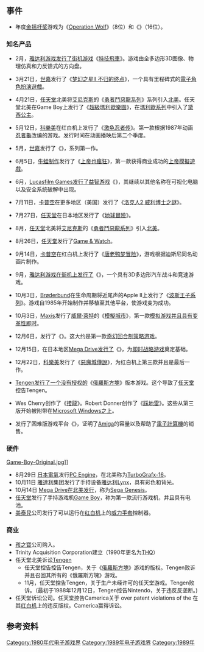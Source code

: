 ## 事件

  - 年度[金摇杆奖](../Page/金摇杆奖.md "wikilink")游戏为《[Operation Wolf](../Page/野狼計劃.md "wikilink")》（8位）和《》（16位）。

### 知名产品

  - 2月，[雅达利游戏发行了街机游戏](https://zh.wikipedia.org/wiki/雅达利游戏 "wikilink")《[特技飛車](../Page/特技飛車.md "wikilink")》。游戏由全多边形3D图像、物理仿真和力反馈式的方向盘。

  - 3月21日，[世嘉](../Page/世嘉.md "wikilink")发行了《[梦幻之星II 不归的终点](../Page/梦幻之星II_不归的终点.md "wikilink")》，一个具有里程碑式的[電子角色扮演遊戲](../Page/電子角色扮演遊戲.md "wikilink")。

  - 4月21日，[任天堂](../Page/任天堂.md "wikilink")北美将[艾尼克斯](../Page/艾尼克斯.md "wikilink")的《[勇者鬥惡龍系列](../Page/勇者鬥惡龍系列.md "wikilink")》系列引入[北美](../Page/北美洲.md "wikilink")。任天堂北美在Game Boy上发行了《[超級瑪利歐樂園](../Page/超級瑪利歐樂園.md "wikilink")》，在[瑪利歐系列](../Page/瑪利歐系列.md "wikilink")中引入了[黛西公主](../Page/黛西公主.md "wikilink")。

  - 5月12日，[科樂美](../Page/科樂美.md "wikilink")在红白机上发行了《[激龟忍者传](https://zh.wikipedia.org/wiki/激龟忍者传 "wikilink")》。第一款根据1987年动画[忍者龜](../Page/忍者龜.md "wikilink")改编的游戏。发行时间在动画播映后第二个季度。

  - 5月，[世嘉](../Page/世嘉.md "wikilink")发行了《》，系列第一作。

  - 6月5日，[牛蛙制作](../Page/牛蛙制作.md "wikilink")发行了《[上帝也瘋狂](../Page/上帝也瘋狂.md "wikilink")》，第一款获得商业成功的[上帝模擬遊戲](../Page/上帝模擬遊戲.md "wikilink")。

  - 6月，[Lucasfilm Games发行了益智游戏](../Page/LucasArts.md "wikilink")《》，其继续以其他名称在可视化电脑以及安全系统破解中出现。

  - 7月11日，[卡普空](../Page/卡普空.md "wikilink")在更多地区（美国）发行了《[洛克人2 威利博士之謎](../Page/洛克人2_威利博士之謎.md "wikilink")》。

  - 7月27日，[任天堂](../Page/任天堂.md "wikilink")在日本地区发行了《[地球冒險](../Page/地球冒險.md "wikilink")》。

  - 8月，[任天堂](../Page/任天堂.md "wikilink")北美将[艾尼克斯](../Page/艾尼克斯.md "wikilink")的《[勇者鬥惡龍系列](../Page/勇者鬥惡龍系列.md "wikilink")》引入[北美](../Page/北美洲.md "wikilink")。

  - 8月26日，[任天堂](../Page/任天堂.md "wikilink")发行了[Game & Watch](../Page/Game_&_Watch.md "wikilink")。

  - 9月14日，[卡普空](../Page/卡普空.md "wikilink")在红白机上发行了《[唐老鸭梦冒险](../Page/唐老鸭梦冒险.md "wikilink")》，游戏根据迪斯尼同名动画片制作。

  - 9月，[雅达利游戏在街机上发行了](https://zh.wikipedia.org/wiki/雅达利游戏 "wikilink")《》，一个具有3D多边形汽车战斗和竞速游戏。

  - 10月3日，[Brøderbund](../Page/Brøderbund.md "wikilink")在生命周期将近尾声的Apple II上发行了《[波斯王子系列](../Page/波斯王子系列.md "wikilink")》。游戏自1985年开始制作并移植至其他平台，使游戏变为成功。

  - 10月3日，[Maxis](../Page/Maxis.md "wikilink")发行了[威爾·萊特](../Page/威爾·萊特.md "wikilink")的《[模擬城市](../Page/模擬城市_\(1989年遊戲\).md "wikilink")》，第一款[模拟游戏并且具有变革性即时](../Page/模拟系列列表.md "wikilink")。

  - 12月6日，发行了《》。这大约是第一款[奇幻](../Page/奇幻作品.md "wikilink")[回合制策略游戏](../Page/回合制策略游戏.md "wikilink")。

  - 12月15日，在日本地区[Mega Drive发行了](../Page/Mega_Drive.md "wikilink")《》，为[即时战略游戏](../Page/即时战略游戏.md "wikilink")奠定基础。

  - 12月22日，[科樂美](../Page/科樂美.md "wikilink")发行了《[惡魔城傳說](../Page/惡魔城傳說.md "wikilink")》，为红白机上第三款并且是最后一作。

  - [Tengen发行了一个没有授权的](https://zh.wikipedia.org/wiki/Tengen "wikilink")《[俄羅斯方塊](../Page/俄羅斯方塊.md "wikilink")》版本游戏。这个导致了[任天堂](../Page/任天堂.md "wikilink")控告Tengen。

  - Wes Cherry创作了《[接龍](../Page/接龍_\(紙牌遊戲\).md "wikilink")》。Robert Donner创作了《[踩地雷](../Page/踩地雷.md "wikilink")》。这些从第三版开始被附带在[Microsoft Windows之上](https://zh.wikipedia.org/wiki/Microsoft_Windows "wikilink")。

  - 发行了困难版游戏平台《》，证明了[Amiga](../Page/Amiga.md "wikilink")的容量以及帮助了[電子計算機](../Page/電子計算機.md "wikilink")的销售。

### 硬件

[Game-Boy-Original.jpg](https://zh.wikipedia.org/wiki/File:Game-Boy-Original.jpg "fig:Game-Boy-Original.jpg")\]\]

  - 8月29日 [日本電氣](../Page/日本電氣.md "wikilink")发行[PC Engine](https://zh.wikipedia.org/wiki/PC_Engine "wikilink")，在北美称为[TurboGrafx-16](https://zh.wikipedia.org/wiki/PC_Engine "wikilink")。
  - 10月11日 [雅達利](../Page/雅達利.md "wikilink")集团发行了手持设备[雅达利Lynx](../Page/雅达利Lynx.md "wikilink")，具有彩色和背光。
  - 10月14日 [Mega Drive在](../Page/Mega_Drive.md "wikilink")[北美发行](../Page/北美洲.md "wikilink")，称为[Sega Genesis](../Page/Mega_Drive.md "wikilink")。
  - [任天堂](../Page/任天堂.md "wikilink")发行了手持游戏机[Game Boy](../Page/Game_Boy.md "wikilink")，称为第一款流行游戏机，并且具有电池。
  - [美泰兒](../Page/美泰兒.md "wikilink")公司发行了可以运行在[红白机](../Page/红白机.md "wikilink")上的[威力手套](../Page/威力手套.md "wikilink")控制器。

### 商业

  - [孩之寶](../Page/孩之寶.md "wikilink")公司购入。
  - Trinity Acquisition Corporation建立（1990年更名为[THQ](https://zh.wikipedia.org/wiki/THQ "wikilink")）
  - 任天堂北美诉讼[Tengen](https://zh.wikipedia.org/wiki/Tengen "wikilink")
      - 任天堂控告控告Tengen，关于《[俄羅斯方塊](../Page/俄羅斯方塊.md "wikilink")》游戏的版权。Tengen败诉并且召回其所有的《俄羅斯方塊》游戏。
      - 11月，任天堂控告Tengen，关于生产未经许可的任天堂游戏。Tengen败诉。（最初于1988年12月12日，Tengen控告Nintendo，关于违反反垄断。)
  - 任天堂诉讼公司。任天堂控告Camerica关于 over patent violations of the 在其[红白机](../Page/红白机.md "wikilink")上的违反版权。Camerica赢得诉讼。

## 参考资料

[Category:1980年代电子游戏界](https://zh.wikipedia.org/wiki/Category:1980年代电子游戏界 "wikilink") [Category:1989年电子游戏界](https://zh.wikipedia.org/wiki/Category:1989年电子游戏界 "wikilink") [Category:1989年](https://zh.wikipedia.org/wiki/Category:1989年 "wikilink")
